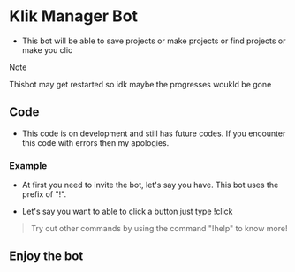 # Klik Manager Bot
- This bot will be able to save projects or make projects or find projects or make you clic

> [!NOTE]
> Thisbot may get restarted so idk maybe the progresses woukld be gone

## Code
- This code is on development and still has future codes. If you encounter this code with errors then my apologies.

### Example
- At first you need to invite the bot, let's say you have. This bot uses the prefix of "!".

- Let's say you want to able to click a button just type !click

> Try out other commands by using the command "!help" to know more!

## Enjoy the bot
